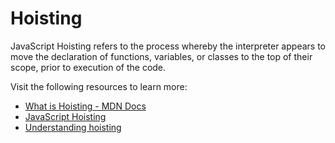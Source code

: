 # Hoisting

JavaScript Hoisting refers to the process whereby the interpreter appears to move the declaration of functions, variables, or classes to the top of their scope, prior to execution of the code.

Visit the following resources to learn more:

- [What is Hoisting - MDN Docs](https://developer.mozilla.org/en-US/docs/Glossary/Hoisting)
- [JavaScript Hoisting](https://www.geeksforgeeks.org/javascript-hoisting/)
- [Understanding hoisting ](https://www.digitalocean.com/community/tutorials/understanding-hoisting-in-javascript)